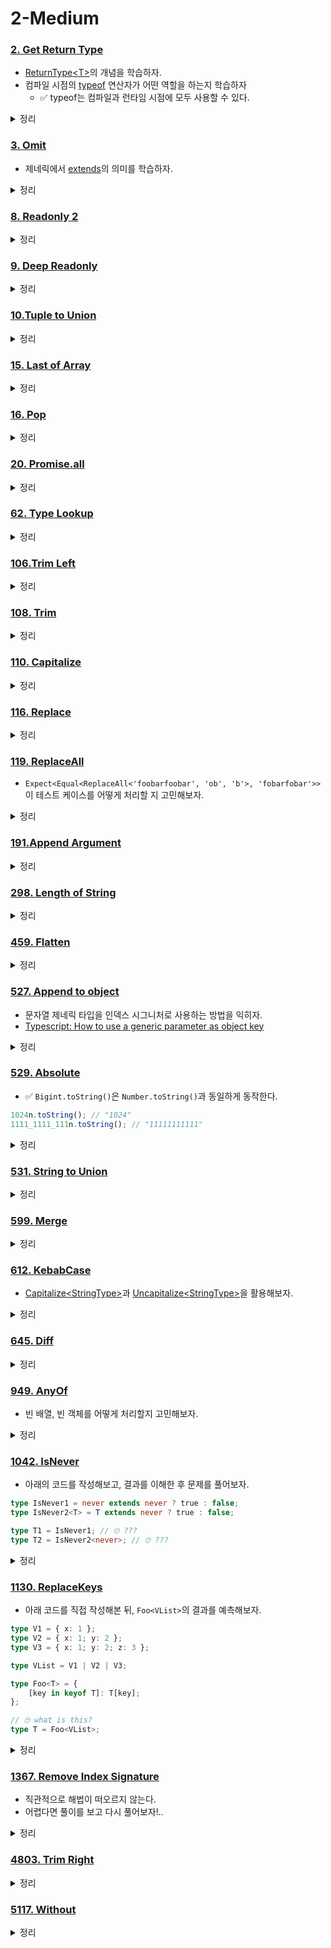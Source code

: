 # 2-Medium

### [2. Get Return Type](https://github.com/type-challenges/type-challenges/blob/main/questions/00002-medium-return-type/README.md)

- [ReturnType\<T\>](https://www.typescriptlang.org/ko/docs/handbook/utility-types.html#returntypetype)의 개념을 학습하자.
- 컴파일 시점의 [typeof](https://www.typescriptlang.org/docs/handbook/2/typeof-types.html) 연산자가 어떤 역할을 하는지 학습하자
  - ✅ typeof는 컴파일과 런타임 시점에 모두 사용할 수 있다.

<details>
<summary>정리</summary>

```ts
type MyReturnType<T> = T extends (...args: any[]) => infer R ? R : never;
```

</details>

### [3. Omit](https://github.com/type-challenges/type-challenges/blob/main/questions/00003-medium-omit/README.md)

- 제네릭에서 [extends](https://www.typescriptlang.org/docs/handbook/2/generics.html#generic-constraints)의 의미를 학습하자.

<details>
<summary>정리</summary>

```ts
type Exclude<T, K> = T extends K ? never : T;

type MyOmit<T, K extends keyof T> = {
	[key in Exclude<keyof T, K>]: T[key];
};
```

</details>

### [8. Readonly 2](https://github.com/type-challenges/type-challenges/blob/main/questions/00008-medium-readonly-2/README.md)

<details>
<summary>정리</summary>

```ts
type Exclude<T, K> = T extends K ? never : T;

type MyReadonly2<T, K extends keyof T = keyof T> = {
	readonly [key in K]: T[key];
} & { [key in Exclude<keyof T, K>]: T[key] };
```

</details>

### [9. Deep Readonly](https://github.com/type-challenges/type-challenges/blob/main/questions/00009-medium-deep-readonly/README.md)

<details>
<summary>정리</summary>

```ts
// // keyof empty object is never e.g) keyof {} = never
type DeepReadonly<T> = {
	readonly [key in keyof T]: keyof T[key] extends never
		? T[key]
		: DeepReadonly<T[key]>;
};
```

</details>

### [10.Tuple to Union](https://github.com/type-challenges/type-challenges/blob/main/questions/00010-medium-tuple-to-union/README.md)

<details>
<summary>정리</summary>

```ts
// T[number] returns all types of T (if T is array)
type TupleToUnion<T extends unknown[]> = T[number];
```

</details>

### [15. Last of Array](https://github.com/type-challenges/type-challenges/blob/main/questions/00015-medium-last/README.md)

<details>
<summary>정리</summary>

```ts
type Last<T extends any[]> = T extends [...infer Head, infer Tail]
	? Tail
	: never;
```

</details>

### [16. Pop](https://github.com/type-challenges/type-challenges/blob/main/questions/00016-medium-pop/README.md)

<details>
<summary>정리</summary>

```ts
type Pop<T extends any[]> = T extends [...infer Head, infer Tail]
	? [...Head]
	: never;
```

</details>

### [20. Promise.all](https://github.com/type-challenges/type-challenges/blob/main/questions/00020-medium-promise-all/README.md)

<details>
<summary>정리</summary>

```ts
declare function PromiseAll<T extends unknown[]>(
	values: readonly [...T],
): Promise<{
	[key in keyof T]: T[key] extends Promise<infer R> ? R : T[key];
}>;
```

</details>

### [62. Type Lookup](https://github.com/type-challenges/type-challenges/blob/main/questions/00062-medium-type-lookup/README.md)

<details>
<summary>정리</summary>

```ts
type LookUp<U extends { type: string }, T extends U['type']> = U extends {
	type: T;
}
	? U
	: never;
```

</details>

### [106.Trim Left](https://github.com/type-challenges/type-challenges/blob/main/questions/00106-medium-trimleft/README.md)

<details>
<summary>정리</summary>

```ts
type Empty = ' ' | '\n' | '\t';

type TrimLeft<S extends string> = S extends `${Empty}${infer R}`
	? TrimLeft<R>
	: S;
```

</details>

### [108. Trim](https://github.com/type-challenges/type-challenges/blob/main/questions/00108-medium-trim/README.md)

<details>
<summary>정리</summary>

```ts
type Empty = ' ' | '\n' | '\t';

type TrimLeft<T> = T extends `${Empty}${infer R}` ? TrimLeft<R> : T;
type TrimRight<T> = T extends `${infer R}${Empty}` ? TrimRight<R> : T;

type Trim<S extends string> = TrimLeft<TrimRight<S>>;
```

</details>

### [110. Capitalize](https://github.com/type-challenges/type-challenges/blob/main/questions/00110-medium-capitalize/README.md)

<details>
<summary>정리</summary>

<details>
<summary>정리</summary>

```ts
type MyCapitalize<S extends string> = S extends `${infer F}${infer T}`
	? `${Uppercase<F>}${T}`
	: '';
```

</details>

</details>

### [116. Replace](https://github.com/type-challenges/type-challenges/blob/main/questions/00116-medium-replace/README.md)

<details>
<summary>정리</summary>

```ts
type Replace<
	S extends string,
	From extends string,
	To extends string,
> = From extends ''
	? S
	: S extends `${infer Head}${From}${infer Tail}`
	? `${Head}${To}${Tail}`
	: S;
```

</details>

### [119. ReplaceAll](https://github.com/type-challenges/type-challenges/blob/main/questions/00119-medium-replaceall/README.md)

- `Expect<Equal<ReplaceAll<'foobarfoobar', 'ob', 'b'>, 'fobarfobar'>>` 이 테스트 케이스를 어떻게 처리할 지 고민해보자.

<details>
<summary>정리</summary>

```ts
type ReplaceAll<
	S extends string,
	From extends string,
	To extends string,
> = From extends ''
	? S
	: S extends `${infer Head}${From}${infer Tail}`
	? `${Head}${To}${ReplaceAll<`${Tail}`, From, To>}`
	: S;
```

</details>

### [191.Append Argument](https://github.com/type-challenges/type-challenges/blob/main/questions/00191-medium-append-argument/README.md)

<details>
<summary>정리</summary>

```ts
type AppendArgument<Fn extends (...args: any[]) => any, A> = Fn extends (
	...args: infer Args
) => infer R
	? (...args: [...Args, A]) => R
	: never;
```

</details>

### [298. Length of String](https://github.com/type-challenges/type-challenges/blob/main/questions/00298-medium-length-of-string/README.md)

<details>
<summary>정리</summary>

```ts
// if T extends string, T['length'] is number type and isn't length of string
type LengthOfArray<T extends unknown[]> = T['length'];

// recursively convert string to array recursively
// e.g) "Foo" => ["F", ...["o", ...["o"]]] => ["F","o","o"]
type StringToArray<T extends string> = T extends `${infer Head}${infer Tail}`
	? [Head, ...StringToArray<Tail>]
	: [];

type LengthOfString<S extends string> = LengthOfArray<StringToArray<S>>;
```

</details>

### [459. Flatten](https://github.com/type-challenges/type-challenges/blob/main/questions/00459-medium-flatten/README.md)

<details>
<summary>정리</summary>

```ts
type Flatten<T extends unknown[]> = T extends [infer Head, ...infer Rest]
	? Head extends unknown[]
		? [...Flatten<Head>, ...Flatten<Rest>]
		: [Head, ...Flatten<Rest>]
	: [];
```

</details>

### [527. Append to object](https://github.com/type-challenges/type-challenges/blob/main/questions/00527-medium-append-to-object/README.md)

- 문자열 제네릭 타입을 인덱스 시그니처로 사용하는 방법을 익히자.
- [Typescript: How to use a generic parameter as object key](https://stackoverflow.com/questions/56419558/typescript-how-to-use-a-generic-parameter-as-object-key)

<details>
<summary>정리</summary>

```ts
type AppendToObject<T extends object, U extends string, V extends unknown> = {
	[key in keyof T | U]: key extends keyof T ? T[key] : V;
};
```

</details>

### [529. Absolute](https://github.com/type-challenges/type-challenges/blob/main/questions/00529-medium-absolute/README.md)

- ✅ `Bigint.toString()`은 `Number.toString()`과 동일하게 동작한다.

```js
1024n.toString(); // "1024"
1111_1111_111n.toString(); // "11111111111"
```

<details>
<summary>정리</summary>

```ts
type Absolute<T extends number | string | bigint> = `${T}` extends `-${infer R}`
	? R
	: `${T}`;
```

</details>

### [531. String to Union](https://github.com/type-challenges/type-challenges/blob/main/questions/00531-medium-string-to-union/README.md)

<details>
<summary>정리</summary>

```ts
type StringToUnion<T extends string> = T extends `${infer Head}${infer Rest}`
	? Head | StringToUnion<Rest>
	: never;
```

</details>

### [599. Merge](https://github.com/type-challenges/type-challenges/blob/main/questions/00599-medium-merge/README.md)

<details>
<summary>정리</summary>

```ts
type Merge<F extends object, S extends object> = {
	[key in keyof F | keyof S]: key extends keyof S
		? S[key]
		: key extends keyof F
		? F[key]
		: never;
};
```

</details>

### [612. KebabCase](https://github.com/type-challenges/type-challenges/blob/main/questions/00612-medium-kebabcase/README.md)

- [Capitalize\<StringType>](https://www.typescriptlang.org/docs/handbook/2/template-literal-types.html#capitalizestringtype)과 [Uncapitalize\<StringType>](https://www.typescriptlang.org/docs/handbook/2/template-literal-types.html#uncapitalizestringtype)을 활용해보자.

<details>
<summary>정리</summary>

```ts
type KebabCase<S extends string> = S extends `${infer Head}${infer Rest}`
	? Rest extends Uncapitalize<Rest>
		? `${Uncapitalize<Head>}${KebabCase<Rest>}`
		: `${Uncapitalize<Head>}-${KebabCase<Rest>}`
	: S;
```

</details>

### [645. Diff](https://github.com/type-challenges/type-challenges/blob/main/questions/00645-medium-diff/README.md)

<details>
<summary>정리</summary>

```ts
// prettier-ignore
type Diff<O extends object, O1 extends object> = {
	[key in | Exclude<keyof O, keyof O1> | Exclude<keyof O1, keyof O>]: key extends keyof O
		? O[key] 
		: key extends keyof O1 ? O1[key]: never;
};
```

</details>

### [949. AnyOf](https://github.com/type-challenges/type-challenges/blob/main/questions/00949-medium-anyof/README.md)

- 빈 배열, 빈 객체를 어떻게 처리할지 고민해보자.

<details>
<summary>정리</summary>

- `never[]`은 빈 배열을 의미한다.
- `{[key:string]:never}`은 빈 객체를 의미한다.

```ts
type Falsy =
	| 0
	| ''
	| false
	| undefined
	| null
	| never[]
	| { [key: string]: never };

type IsNotFalsy<T> = T extends Falsy ? false : true;

type AnyOf<T extends any[]> = T extends [infer Head, ...infer Rest]
	? IsNotFalsy<Head> extends true
		? true
		: AnyOf<Rest>
	: false;
```

</details>

### [1042. IsNever](https://github.com/type-challenges/type-challenges/blob/main/questions/01042-medium-isnever/README.md)

- 아래의 코드를 작성해보고, 결과를 이해한 후 문제를 풀어보자.

```ts
type IsNever1 = never extends never ? true : false;
type IsNever2<T> = T extends never ? true : false;

type T1 = IsNever1; // 🙄 ???
type T2 = IsNever2<never>; // 🙄 ???
```

<details>
<summary>정리</summary>

- `T1`과 `T2` 타입의 결과가 모두 true일 것 같지만, `T2`는 `never` 타입이 할당된다.
- 관련 [Issue](https://github.com/microsoft/TypeScript/issues/31751#issuecomment-498526919)를 확인해보자.

```ts
type IsNever<T> = [T] extends [never] ? true : false;
```

</details>

### [1130. ReplaceKeys](https://github.com/type-challenges/type-challenges/blob/main/questions/01130-medium-replacekeys/README.md)

- 아래 코드를 직접 작성해본 뒤, `Foo<VList>`의 결과를 예측해보자.

```ts
type V1 = { x: 1 };
type V2 = { x: 1; y: 2 };
type V3 = { x: 1; y: 2; z: 3 };

type VList = V1 | V2 | V3;

type Foo<T> = {
	[key in keyof T]: T[key];
};

// 🙄 what is this?
type T = Foo<VList>;
```

<details>
<summary>정리</summary>

- `Foo<VList>`는 `Foo<V1> | Foo<V2> | Foo<V3>`로 평가된다.

```ts
type ReplaceKeys<U, T, Y> = {
	[key in keyof U]: key extends T
		? key extends keyof Y
			? Y[key]
			: never
		: U[key];
};
```

</details>

### [1367. Remove Index Signature](https://github.com/type-challenges/type-challenges/blob/main/questions/01367-medium-remove-index-signature/README.md)

- 직관적으로 해법이 떠오르지 않는다.
- 어렵다면 풀이를 보고 다시 풀어보자!..

<details>
<summary>정리</summary>

```ts
type RemoveIndexSignature<T extends object> = {
	[key in keyof T as key extends `${infer S}` ? S : never]: T[key];
};
```

</details>

### [4803. Trim Right](https://github.com/type-challenges/type-challenges/blob/main/questions/04803-medium-trim-right/README.md)

<details>
<summary>정리</summary>

```ts
type TrimMatch = `\n` | `\t` | ' ';

type TrimRight<S extends string> = S extends `${infer R}${TrimMatch}`
	? TrimRight<`${R}`>
	: S;
```

</details>

### [5117. Without](https://github.com/type-challenges/type-challenges/blob/main/questions/05117-medium-without/README.md)

<details>
<summary>정리</summary>

```ts
type ToUnion<T> = T extends unknown[] ? T[number] : T;

type Without<T extends unknown[], U> = T extends [infer F, ...infer R]
	? F extends ToUnion<U>
		? Without<R, U>
		: [F, ...Without<R, U>]
	: [];
```

</details>
